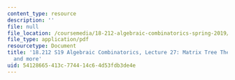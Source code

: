 ```yaml
---
content_type: resource
description: ''
file: null
file_location: /coursemedia/18-212-algebraic-combinatorics-spring-2019/54128665413c774414c64d53fdb3de4e_MIT18_212S19_lec27.pdf
file_type: application/pdf
resourcetype: Document
title: '18.212 S19 Algebraic Combinatorics, Lecture 27: Matrix Tree Theorem (cont.)
  and more'
uid: 54128665-413c-7744-14c6-4d53fdb3de4e
---
```

